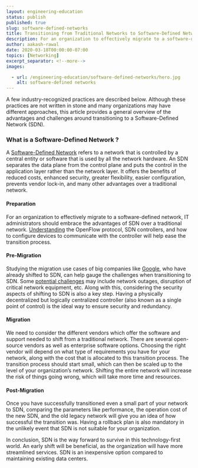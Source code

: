 ```yaml
---
layout: engineering-education
status: publish
published: true
slug: software-defined-networks
title: Transitioning from Traditional Networks to Software-Defined Networks (SDN)
description: For an organization to effectively migrate to a software-defined network, IT administrators should embrace the advantages of SDN over a traditional network.
author: aakash-rawal
date: 2020-03-18T00:00:00-07:00
topics: [Networking]
excerpt_separator: <!--more-->
images:

  - url: /engineering-education/software-defined-networks/hero.jpg
    alt: software-defined networks
---
```

A few industry-recognized practices are described below. Although these practices are not written in stone and many organizations may have different approaches, this article provides a general overview of the advantages and challenges around transitioning to a Software-Defined Network (SDN).
<!--more-->

### What is a Software-Defined Network ?
A [Software-Defined Network](https://www.opennetworking.org) refers to a network that is controlled by a central entity or software that is used by all the network hardware. An SDN separates the data plane from the control plane and puts the control in the application layer rather than the network layer. It offers the benefits of reduced costs, enhanced security, greater flexibility, easier configuration, prevents vendor lock-in, and many other advantages over a traditional network.

#### Preparation
For an organization to effectively migrate to a software-defined network, IT administrators should embrace the advantages of SDN over a traditional network. [Understanding](https://www.networkworld.com/article/2175164/11-tips-to-prepare-for-sdn.html) the OpenFlow protocol, SDN controllers, and how to configure devices to communicate with the controller will help ease the transition process.

#### Pre-Migration
Studying the migration use cases of big companies like [Google](https://www.sdxcentral.com/articles/news/google-brings-sdn-public-internet/2017/04/), who have already shifted to SDN, can help gauge the challenges when transitioning to SDN. Some [potential challenges](https://www.cyient.com/blog/communications/software-defined-networking-best-practices-why-you-need-it-and-how-to-deploy-it) may include network outages, disruption of critical network equipment, etc. Along with this, considering the security aspects of shifting to SDN is also a key step. Having a physically decentralized but logically centralized controller (also known as a single point of control) is the ideal way to ensure security and redundancy.

#### Migration
We need to consider the different vendors which offer the software and support needed to shift from a traditional network. There are several open-source vendors as well as enterprise software options. Choosing the right vendor will depend on what type of requirements you have for your network, along with the cost that is allocated to this transition process. The transition process should start small, which can then be scaled up to the level of your organization’s network. Shifting the entire network will increase the risk of things going wrong, which will take more time and resources.

#### Post-Migration
Once you have successfully transitioned even a small part of your network to SDN, comparing the parameters like performance, the operation cost of the new SDN, and the old legacy network will give you an idea of how successful the transition was. Having a rollback plan is also mandatory in the unlikely event that SDN is not suitable for your organization.

In conclusion, SDN is the way forward to survive in this technology-first world. An early shift will be beneficial, as the organization will have more streamlined services. SDN is an inexpensive option compared to maintaining existing data centers.
